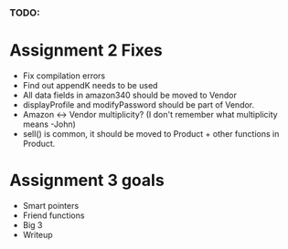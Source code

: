 ### TODO:

# Assignment 2 Fixes
- Fix compilation errors
- Find out appendK needs to be used
- All data fields in amazon340 should be moved to Vendor
- displayProfile and modifyPassword should be part of Vendor.
- Amazon <-> Vendor multiplicity? (I don't remember what multiplicity means -John)
- sell() is common, it should be moved to Product + other functions in Product.

# Assignment 3 goals
- Smart pointers
- Friend functions
- Big 3
- Writeup
